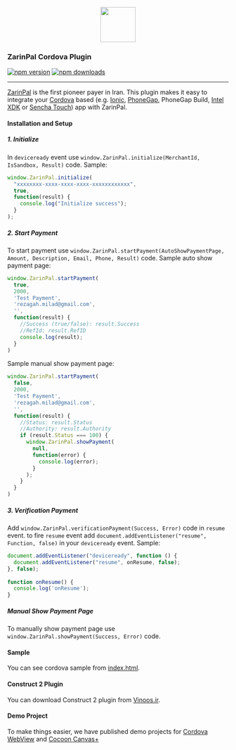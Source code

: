 <p align="center">
  <img src="https://help.zarinpal.com/logo2.png" height="80"/>
</p>

### ZarinPal Cordova Plugin
[![npm version](https://img.shields.io/npm/v/cordova-plugin-zarinpal.svg)](https://www.npmjs.com/package/cordova-plugin-zarinpal) [![npm downloads](https://img.shields.io/npm/dm/cordova-plugin-zarinpal.svg)](https://www.npmjs.com/package/cordova-plugin-zarinpal)

---

[ZarinPal](https://onesignal.com/) is the first pioneer payer in Iran. This plugin makes it easy to integrate your [Cordova](http://cordova.apache.org/) based (e.g. [Ionic](http://ionicframework.com/), [PhoneGap](https://phonegap.com/), PhoneGap Build, [Intel XDK](https://software.intel.com/en-us/intel-xdk/documentation) or [Sencha Touch](https://www.sencha.com/products/touch/)) app with ZarinPal. 

#### Installation and Setup
##### 1. Initialize
In `deviceready` event use `window.ZarinPal.initialize(MerchantId, IsSandbox, Result)` code. Sample:
```javascript
window.ZarinPal.initialize(
  "xxxxxxxx-xxxx-xxxx-xxxx-xxxxxxxxxxxx",
  true,
  function(result) {
    console.log("Initialize success");
  }
);
```
##### 2. Start Payment
To start payment use `window.ZarinPal.startPayment(AutoShowPaymentPage, Amount, Description, Email, Phone, Result)` code.
Sample auto show payment page:
```javascript
window.ZarinPal.startPayment(
  true,
  2000,
  'Test Payment',
  'rezagah.milad@gmail.com',
  '',
  function(result) {
    //Success (true/false): result.Success
    //RefId: result.RefID
    console.log(result);
  }
)
```
Sample manual show payment page:
```javascript
window.ZarinPal.startPayment(
  false,
  2000,
  'Test Payment',
  'rezagah.milad@gmail.com',
  '',
  function(result) {
    //Status: result.Status
    //Authority: result.Authority
    if (result.Status === 100) {
      window.ZarinPal.showPayment(
        null,
        function(error) {
          console.log(error);
        }
      );
    }
  }
)
```
##### 3. Verification Payment
Add `window.ZarinPal.verificationPayment(Success, Error)` code in `resume` event. to fire `resume` event add `document.addEventListener("resume", Function, false)` in your `deviceready` event. Sample:
```javascript
document.addEventListener("deviceready", function () {
  document.addEventListener("resume", onResume, false);
}, false);
      
function onResume() {
  console.log('onResume');
}
```
##### Manual Show Payment Page
To manually show payment page use `window.ZarinPal.showPayment(Success, Error)` code.

#### Sample
You can see cordova sample from [index.html](https://raw.githubusercontent.com/VinoosIr/cordova-plugin-zarinpal/master/sample/index.html).

#### Construct 2 Plugin
You can download Construct 2 plugin from [Vinoos.ir](http://vinoos.ir/help/plugins/zarinpal.php).

#### Demo Project
To make things easier, we have published demo projects for [Cordova WebView](https://github.com/VinoosIr/cordova-plugin-zarinpal/blob/master/demo/ZarinPal.apk?raw=true) and [Cocoon Canvas+](https://github.com/VinoosIr/cordova-plugin-zarinpal/blob/master/demo/ZarinPal-Canvas.apk?raw=true)
